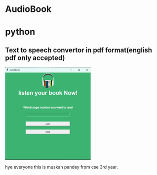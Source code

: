 # AudioBook
# python
**Text to speech convertor in pdf format(english pdf only accepted)**
---
<img src="Screenshot 2023-10-04 001037.png" height="300px" align="center">

hye everyone this is muskan pandey from cse 3rd year.
